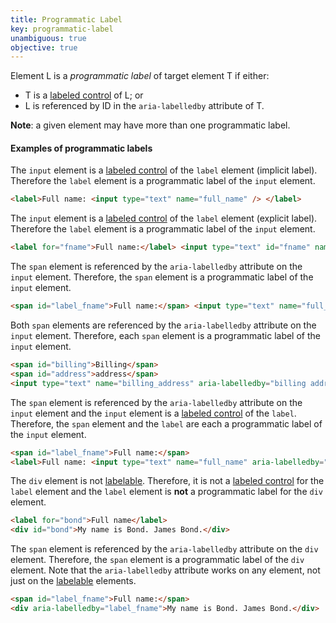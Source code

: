 ```yaml
---
title: Programmatic Label
key: programmatic-label
unambiguous: true
objective: true
---
```


Element L is a _programmatic label_ of target element T if either:

- T is a [labeled control][] of L; or
- L is referenced by ID in the `aria-labelledby` attribute of T.

**Note**: a given element may have more than one programmatic label.

#### Examples of programmatic labels

The `input` element is a [labeled control][] of the `label` element (implicit label). Therefore the `label` element is a programmatic label of the `input` element.

```html
<label>Full name: <input type="text" name="full_name" /> </label>
```

The `input` element is a [labeled control][] of the `label` element (explicit label). Therefore the `label` element is a programmatic label of the `input` element.

```html
<label for="fname">Full name:</label> <input type="text" id="fname" name="full_name" />
```

The `span` element is referenced by the `aria-labelledby` attribute on the `input` element. Therefore, the `span` element is a programmatic label of the `input` element.

```html
<span id="label_fname">Full name:</span> <input type="text" name="full_name" aria-labelledby="label_fname" />
```

Both `span` elements are referenced by the `aria-labelledby` attribute on the `input` element. Therefore, each `span` element is a programmatic label of the `input` element.

```html
<span id="billing">Billing</span>
<span id="address">address</span>
<input type="text" name="billing_address" aria-labelledby="billing address" />
```

The `span` element is referenced by the `aria-labelledby` attribute on the `input` element and the `input` element is a [labeled control][] of the `label`. Therefore, the `span` element and the `label` are each a programmatic label of the `input` element.

```html
<span id="label_fname">Full name:</span>
<label>Full name: <input type="text" name="full_name" aria-labelledby="label_fname"/></label>
```

The `div` element is not [labelable][]. Therefore, it is not a [labeled control][] for the `label` element and the `label` element is **not** a programmatic label for the `div` element.

```html
<label for="bond">Full name</label>
<div id="bond">My name is Bond. James Bond.</div>
```

The `span` element is referenced by the `aria-labelledby` attribute on the `div` element. Therefore, the `span` element is a programmatic label of the `div` element. Note that the `aria-labelledby` attribute works on any element, not just on the [labelable][] elements.

```html
<span id="label_fname">Full name:</span>
<div aria-labelledby="label_fname">My name is Bond. James Bond.</div>
```

[labelable]: https://html.spec.whatwg.org/multipage/forms.html#category-label 'Definition of labelable elements'
[labeled control]: https://html.spec.whatwg.org/multipage/forms.html#labeled-control 'Definition of labeled control'
